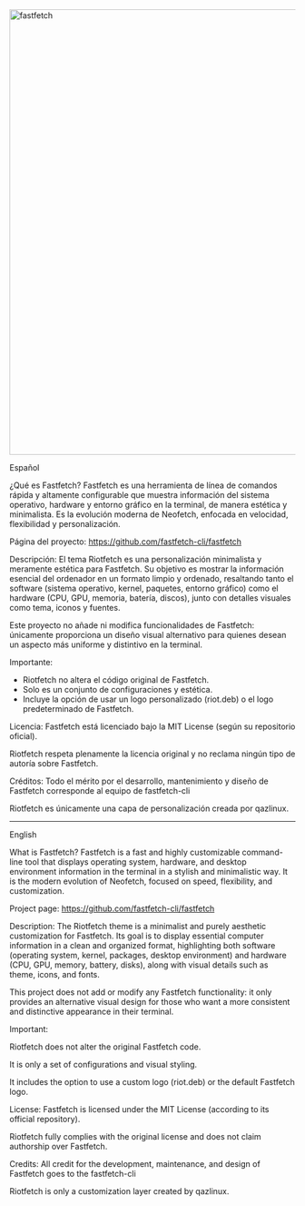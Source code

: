 <img width="1440" height="783" alt="fastfetch" src="https://github.com/user-attachments/assets/b4fedc9d-3735-4103-83ea-9004c52707c5" />

Español

¿Qué es Fastfetch?
Fastfetch es una herramienta de línea de comandos rápida y altamente configurable que muestra información del sistema operativo, hardware y entorno gráfico en la terminal, de manera estética y minimalista. Es la evolución moderna de Neofetch, enfocada en velocidad, flexibilidad y personalización.

Página del proyecto: https://github.com/fastfetch-cli/fastfetch

Descripción:
El tema Riotfetch es una personalización minimalista y meramente estética para Fastfetch. Su objetivo es mostrar la información esencial del ordenador en un formato limpio y ordenado, resaltando tanto el software (sistema operativo, kernel, paquetes, entorno gráfico) como el hardware (CPU, GPU, memoria, batería, discos), junto con detalles visuales como tema, iconos y fuentes.

Este proyecto no añade ni modifica funcionalidades de Fastfetch: únicamente proporciona un diseño visual alternativo para quienes desean un aspecto más uniforme y distintivo en la terminal.

Importante:

- Riotfetch no altera el código original de Fastfetch.
- Solo es un conjunto de configuraciones y estética.
- Incluye la opción de usar un logo personalizado (riot.deb) o el logo predeterminado de Fastfetch.

Licencia:
Fastfetch está licenciado bajo la MIT License (según su repositorio oficial).

Riotfetch respeta plenamente la licencia original y no reclama ningún tipo de autoría sobre Fastfetch.

Créditos:
Todo el mérito por el desarrollo, mantenimiento y diseño de Fastfetch corresponde al equipo de fastfetch-cli

Riotfetch es únicamente una capa de personalización creada por qazlinux.

________________________________________________________________________________________________________________________________

English

What is Fastfetch?
Fastfetch is a fast and highly customizable command-line tool that displays operating system, hardware, and desktop environment information in the terminal in a stylish and minimalistic way. It is the modern evolution of Neofetch, focused on speed, flexibility, and customization.

Project page: https://github.com/fastfetch-cli/fastfetch

Description:
The Riotfetch theme is a minimalist and purely aesthetic customization for Fastfetch. Its goal is to display essential computer information in a clean and organized format, highlighting both software (operating system, kernel, packages, desktop environment) and hardware (CPU, GPU, memory, battery, disks), along with visual details such as theme, icons, and fonts.

This project does not add or modify any Fastfetch functionality: it only provides an alternative visual design for those who want a more consistent and distinctive appearance in their terminal.

Important:

Riotfetch does not alter the original Fastfetch code.

It is only a set of configurations and visual styling.

It includes the option to use a custom logo (riot.deb) or the default Fastfetch logo.

License:
Fastfetch is licensed under the MIT License (according to its official repository).

Riotfetch fully complies with the original license and does not claim authorship over Fastfetch.

Credits:
All credit for the development, maintenance, and design of Fastfetch goes to the fastfetch-cli

Riotfetch is only a customization layer created by qazlinux.
